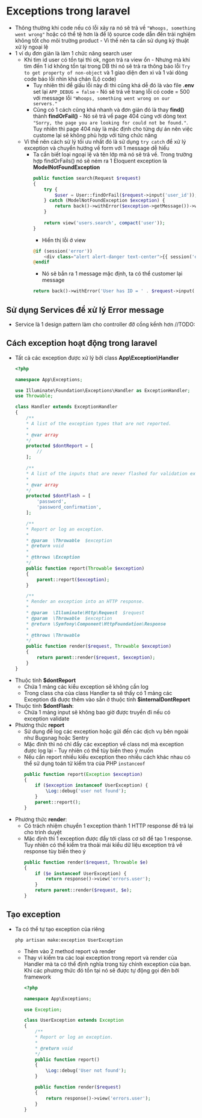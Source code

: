 # Exceptions trong laravel 
- Thông thường khi code nếu có lỗi xảy ra nó sẽ trả về  `"Whoops, something went wrong"` hoặc có thể tệ hơn là để lộ source code dẫn đến trải nghiệm không tốt cho môi trường product - Vì thế nên ta cần sử dụng kỹ thuật xử lý ngoại lệ 
- 1 ví dụ đơn giản là làm 1 chức năng search user 
    - Khi tìm id user có tồn tại thì ok, ngon trả ra view ổn - Nhưng mà khi tìm đến 1 id không tồn tại trong DB thì nó sẽ trả ra thông báo lỗi `Try to get property of non-object` và 1 giao diện đen xì và 1 vài dòng code báo lỗi nhìn khá chán (Lộ code)
        - Tuy nhiên thì để giấu lỗi này đi thì cũng khá dễ  đó là vào file **.env** set lại `APP_DEBUG = false` - Nó sẽ trả về trang lỗi có code = 500 với message lỗi `"Whoops, something went wrong on our servers."` 
        - Cũng có 1 cách cũng khá nhanh và đơn giản đó là thay **find()** thành **findOrFail()** - Nó sẽ trả về page 404 cùng với dòng text `"Sorry, the page you are looking for could not be found."`. Tuy nhiên thì page 404 này là mặc định cho từng dự án nên việc custome lại sẽ không phù hợp với từng chức năng
    - Vì thế nên cách sử lý tối ưu nhất đó là sử dụng `try catch` để xử lý exception và chuyển hướng về form với 1 message dễ hiểu 
        - Ta cần biết loại ngoại lệ và tên lớp mà nó sẽ trả về. Trong trường hợp findOrFails() nó sẽ ném ra 1 Eloquent exception là **ModelNotFoundException** 
            ```php
            public function search(Request $request)
            {
                try {
                    $user = User::findOrFail($request->input('user_id'));
                } catch (ModelNotFoundException $exception) {
                    return back()->withError($exception->getMessage())->withInput();
                }
                
                return view('users.search', compact('user'));
            }
            ```
            - Hiển thị lỗi ở view 
            ```php 
            @if (session('error'))
                <div class="alert alert-danger text-center">{{ session('error') }}</div>
            @endif
            ```
            - Nó sẽ bắn ra 1 message mặc định, ta có thể customer lại message 
            ```php
            return back()->withError('User has ID = ' . $request->input('user_id') . ' does not exist')->withInput();
            ```
## Sử dụng Services để xử lý Error message 
- Service là 1 design pattern làm cho controller đỡ cồng kềnh hơn 
//TODO:

## Cách exception hoạt động trong laravel 
- Tất cả các exception được xử lý bởi class **App\Exception\Handler**
    ```php 
    <?php

    namespace App\Exceptions;

    use Illuminate\Foundation\Exceptions\Handler as ExceptionHandler;
    use Throwable;

    class Handler extends ExceptionHandler
    {
        /**
        * A list of the exception types that are not reported.
        *
        * @var array
        */
        protected $dontReport = [
            //
        ];

        /**
        * A list of the inputs that are never flashed for validation exceptions.
        *
        * @var array
        */
        protected $dontFlash = [
            'password',
            'password_confirmation',
        ];

        /**
        * Report or log an exception.
        *
        * @param  \Throwable  $exception
        * @return void
        *
        * @throws \Exception
        */
        public function report(Throwable $exception)
        {
            parent::report($exception);
        }

        /**
        * Render an exception into an HTTP response.
        *
        * @param  \Illuminate\Http\Request  $request
        * @param  \Throwable  $exception
        * @return \Symfony\Component\HttpFoundation\Response
        *
        * @throws \Throwable
        */
        public function render($request, Throwable $exception)
        {
            return parent::render($request, $exception);
        }
    }
    ```
- Thuộc tính **$dontReport**
    - Chứa 1 mảng các kiểu exception sẽ không cần log 
    - Trong class cha của class Handler ta sẽ thấy có 1 mảng các Exception đã được thêm vào sẵn ở thuộc tính **$internalDontReport**
- Thuộc tính **$dontFlash**: 
    - Chứa 1 mảng input sẽ không bao giờ được truyền đi nếu có exception validate 
- Phương thức **report**
    - Sử dụng để log các exception hoặc gửi đến các dịch vụ bên ngoài như Bugsnag hoặc Sentry 
    - Mặc đinh thì nó chỉ đẩy các exception về class nơi mà exception được log lại - Tuy nhiên có thể tùy biến theo ý muốn 
    - Nếu cần report nhiều kiểu exception theo nhiều cách khác nhau có thể sử dụng toán tử kiểm tra của PHP `instanceof`
        ```php 
        public function report(Exception $exception)
        {
            if ($exception instanceof UserException) {
                \Log::debug('user not found');
            }
            parent::report();
        }
        ```
- Phương thức **render**: 
    - Có trách nhiệm chuyển 1 exception thành 1 HTTP response để trả lại cho trình duyệt 
    - Mặc định thì 1 exception được đẩy tới class cơ sở để tạo 1 response. Tuy nhiên có thể kiểm tra thoải mái kiểu dữ liệu exception trả về response tùy biến theo ý 
        ```php 
        public function render($request, Throwable $e)
        {
            if ($e instanceof UserException) {
                return response()->view('errors.user');
            }
            return parent::render($request, $e);
        }
        ```
## Tạo exception 
- Ta có thể tự tạo exception của riêng 
    ```
    php artisan make:exception UserException
    ```
    - Thêm vào 2 method report và render 
    - Thay vì kiểm tra các loại exception trong report và render của Handler mà ta có thể định nghĩa trong tùy chỉnh exception của bạn. Khi các phương thức đó tồn tại nó sẽ được tự động gọi đên bởi framework 
        ```php 
        <?php

        namespace App\Exceptions;

        use Exception;

        class UserException extends Exception
        {
            /**
            * Report or log an exception.
            *
            * @return void
            */
            public function report()
            {
                \Log::debug('User not found');
            }

            public function render($request)
            {
                return response()->view('errors.user');
            }
        }
        ```